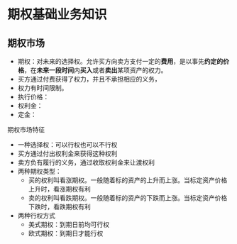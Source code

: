 # 期权基础业务知识

## 期权市场

- 期权：对未来的选择权。允许买方向卖方支付一定的**费用**，是以事先**约定的价格**，在**未来一段时间**内**买入**或者**卖出**某项资产的权力。
- 买方通过付费获得了权力，并且不承担相应的义务，
- 权力有时间限制。
- 执行价格：
- 权利金：
- 定金：

期权市场特征

- 一种选择权：可以行权也可以不行权
- 买方通过付出权利金来获得这种权利
- 卖方负有履行的义务，通过收取权利金来让渡权利
- 两种期权类型：
  - 买的权利叫看涨期权。一般随着标的资产的上升而上涨。当标定资产价格上升时，看涨期权有利
  - 卖的权利叫看跌期权。一般随着标的资产的下跌而上涨。当标定资产价格下跌时，看跌期权有利
- 两种行权方式
  - 美式期权：到期日前均可行权
  - 欧式期权：到期日才能行权
